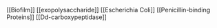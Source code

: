 [[Biofilm]]
[[exopolysaccharide]]
[[Escherichia Coli]]
[[Penicillin-binding Proteins]]
[[Dd-carboxypeptidase]]
